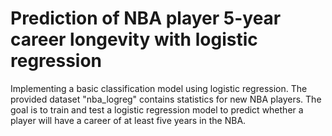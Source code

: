 # Prediction of NBA player 5-year career longevity with logistic regression

Implementing a basic classification model using logistic regression. 
The provided dataset "nba_logreg" contains statistics for new NBA players. 
The goal is to train and test a logistic regression model to predict whether a player will have a career of at least five years in the NBA.
